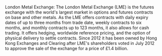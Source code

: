 London Metal Exchange: The London Metal Exchange (LME) is the futures exchange with the world's largest market in options and  futures contracts on base and other metals. As the LME offers contracts with daily expiry dates of up to three months from trade date, weekly contracts to six months, and monthly contracts up to 123 months, it also allows for cash trading. It offers hedging, worldwide reference pricing, and the option of physical delivery to settle contracts. Since 2012 it has been owned by Hong Kong Exchanges and Clearing after LME's shareholders voted in July 2012 to approve the sale of the exchange for a price of £1.4 billion.
